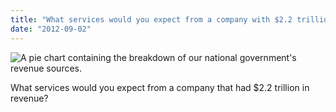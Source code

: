 ```yaml
---
title: "What services would you expect from a company with $2.2 trillion in revenue?"
date: "2012-09-02"
---
```


![A pie chart containing the breakdown of our national government's revenue sources.](http://www.taxpolicycenter.org/briefing-book/background/numbers/images/The-Numbers-Jan-2012-Fig1_1.gif "Where does our government get it's money from?")

What services would you expect from a company that had $2.2 trillion in revenue?
